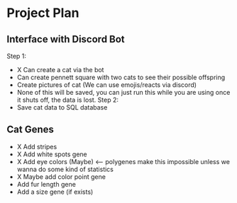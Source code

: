 # Project Plan

## Interface with Discord Bot
Step 1:
- X Can create a cat via the bot
- Can create pennett square with two cats to see their possible offspring
- Create pictures of cat (We can use emojis/reacts via discord)
- None of this will be saved, you can just run this while you are using once it shuts off, the data is lost.
Step 2:
- Save cat data to SQL database

## Cat Genes
- X Add stripes
- X Add white spots gene
- X Add eye colors (Maybe) <-- polygenes make this impossible unless we wanna do some kind of statistics
- X Maybe add color point gene
- Add fur length gene
- Add a size gene (if exists)
